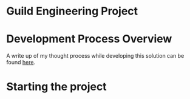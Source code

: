 # Guild Engineering Project 

# Development Process Overview
A write up of my thought process while developing this solution can be found [here](Process.md).


# Starting the project




